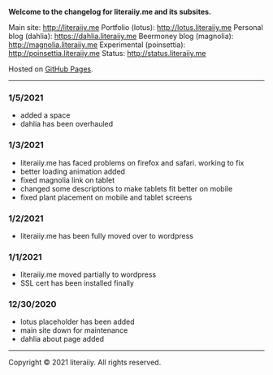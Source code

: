 

**Welcome to the changelog for literaiiy.me and its subsites.**

Main site: <http://literaiiy.me>
Portfolio (lotus): <http://lotus.literaiiy.me>
Personal blog (dahlia): <https://dahlia.literaiiy.me>
Beermoney blog (magnolia): <http://magnolia.literaiiy.me>
Experimental (poinsettia): <http://poinsettia.literaiiy.me>
Status: <http://status.literaiiy.me>

Hosted on [GitHub Pages](https://pages.github.com). 

----------
### 1/5/2021
- added a space
- dahlia has been overhauled

### 1/3/2021
- literaiiy.me has faced problems on firefox and safari. working to fix
- better loading animation added
- fixed magnolia link on tablet
- changed some descriptions to make tablets fit better on mobile
- fixed plant placement on mobile and tablet screens

### 1/2/2021

- literaiiy.me has been fully moved over to wordpress

### 1/1/2021

- literaiiy.me moved partially to wordpress
- SSL cert has been installed finally

### 12/30/2020
- lotus placeholder has been added
- main site down for maintenance
- dahlia about page added

----------
Copyright © 2021 literaiiy. All rights reserved.
